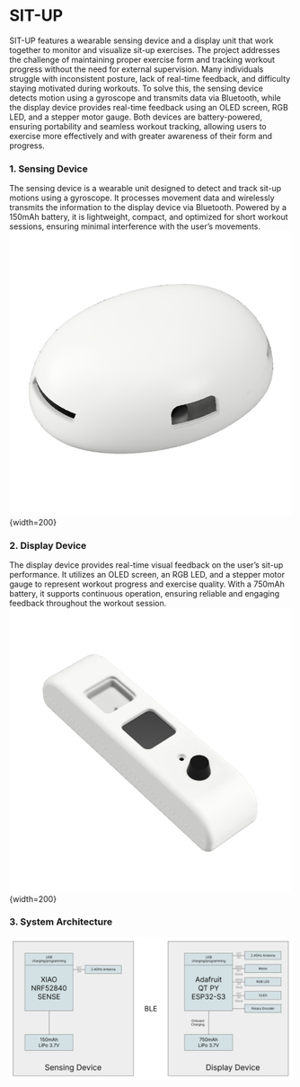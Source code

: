 # SIT-UP

SIT-UP features a wearable sensing device and a display unit that work together to monitor and visualize sit-up exercises. The project addresses the challenge of maintaining proper exercise form and tracking workout progress without the need for external supervision. Many individuals struggle with inconsistent posture, lack of real-time feedback, and difficulty staying motivated during workouts. To solve this, the sensing device detects motion using a gyroscope and transmits data via Bluetooth, while the display device provides real-time feedback using an OLED screen, RGB LED, and a stepper motor gauge. Both devices are battery-powered, ensuring portability and seamless workout tracking, allowing users to exercise more effectively and with greater awareness of their form and progress.

### 1. Sensing Device

The sensing device is a wearable unit designed to detect and track sit-up motions using a gyroscope. It processes movement data and wirelessly transmits the information to the display device via Bluetooth. Powered by a 150mAh battery, it is lightweight, compact, and optimized for short workout sessions, ensuring minimal interference with the user’s movements.
![Image of sensing device](./img/sensingdevice.png) {width=200}

### 2. Display Device

The display device provides real-time visual feedback on the user’s sit-up performance. It utilizes an OLED screen, an RGB LED, and a stepper motor gauge to represent workout progress and exercise quality. With a 750mAh battery, it supports continuous operation, ensuring reliable and engaging feedback throughout the workout session.
![Image of display device](./img/displaydevice.png) {width=200}

### 3. System Architecture

![Image of system architecture](./img/systemarchitecture.png)
